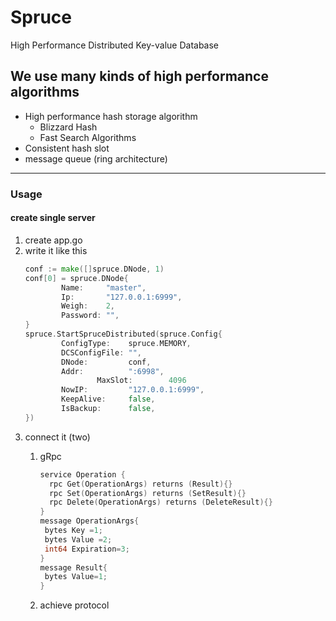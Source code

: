# Spruce
High Performance Distributed Key-value Database
## We use many kinds of high performance algorithms
* High performance hash storage algorithm
  * Blizzard Hash
  * Fast Search Algorithms
* Consistent hash slot
* message queue (ring architecture)
---
### Usage
#### create single server
1. create app.go
2. write it like this
    ```go
    conf := make([]spruce.DNode, 1)
    conf[0] = spruce.DNode{
            Name:     "master",
            Ip:       "127.0.0.1:6999",
            Weigh:    2,
            Password: "",
    }
    spruce.StartSpruceDistributed(spruce.Config{
            ConfigType:    spruce.MEMORY,
            DCSConfigFile: "",
            DNode:         conf,
            Addr:          ":6998", 
                    MaxSlot:        4096
            NowIP:         "127.0.0.1:6999",
            KeepAlive:     false,
            IsBackup:      false,
    })
    ```
3. connect it (two)
    1. gRpc
        ```go
        service Operation {
          rpc Get(OperationArgs) returns (Result){}
          rpc Set(OperationArgs) returns (SetResult){}
          rpc Delete(OperationArgs) returns (DeleteResult){}
        }
       message OperationArgs{
         bytes Key =1;
         bytes Value =2;
         int64 Expiration=3;
       }
       message Result{
         bytes Value=1;
       }
        ```
       
    2. achieve protocol

